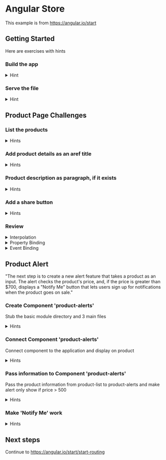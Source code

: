 # Angular Store

This example is from https://angular.io/start


## Getting Started
Here are exercises with hints

### Build the app
<details>
  <summary>Hint</summary>
  
  `npm install`
</details>


### Serve the file
<details>
  <summary>Hint</summary>
  
  `ng serve --open`
</details>


## Product Page Challenges

### List the products
<details>
  <summary>Hints</summary>
  
<details>
  <summary>Hint 1</summary>
  
  use `ngFor`
</details>

<details>
  <summary>Hint 2</summary>
  
  use `*ngFor="let product of products"`
</details>

<details>
  <summary>Hint 3</summary>

  ```
    <div *ngFor="let product of products">
        <h3>{{product.name}}</h3>
    </div>
  ```  
</details>

</details>

### Add product details as an aref title
<details>
  <summary>Hints</summary>

<details>
  <summary>Hint 1</summary>
  
  `<a [title]=...`
</details>

<details>
  <summary>Hint 2</summary>
  
  ```
    <a [title]="product.name + ' details'">
        {{ product.name }}
    </a>
  ```
</details>

</details>

### Product description as paragraph, if it exists
<details>
  <summary>Hints</summary>
  
<details>
  <summary>Hint 1</summary>
  
  `*ngIf`
</details>

<details>
  <summary>Hint 2</summary>
  
  `*ngIf='product.description`
</details>

<details>
  <summary>Hint 3</summary>
  
  ```
    <p *ngIf="product.description">
        Description: {{ product.description }}
    </p>

  ```
</details>

</details>


### Add a share button
<details>
  <summary>Hints</summary>
  
<details>
  <summary>Hint 1</summary>

  `(click)=`
</details>

<details>
  <summary>Hint 2</summary>
  
  ```
    <button (click)="share()">
        Share
    </button>
  ```
</details>

</details>


### Review
<details>
  <summary>Interpolation</summary>
  
  ```{{ }}```
</details>

<details>
  <summary>Property Binding</summary>
  
  ```[ ]```
</details>

<details>
  <summary>Event Binding</summary>
  
  ```( )```
</details>


## Product Alert
"The next step is to create a new alert feature that takes a product as an input. The alert checks the product's price, and, if the price is greater than $700, displays a "Notify Me" button that lets users sign up for notifications when the product goes on sale."


### Create Component 'product-alerts'
Stub the basic module directory and 3 main files

<details>
  <summary>Hints</summary>
  
<details>
  <summary>Hint 1</summary>

  `src/app/product-alerts/product-alerts.component.[css/html/ts]`
</details>

<details>
  <summary>Hint 2</summary>
  
  In the product-alerts.component.ts file remember to fill in
  
  - import
  - @Component (selector, templateUrl, styleUrls)
  - export class with implements
  - constructor and ngOnInit

</details>

<details>
  <summary>Hint 3</summary>
  
  ```
    import { Component, OnInit } from '@angular/core';

    @Component({
      selector: 'app-product-alerts',
      templateUrl: './product-alerts.component.html',
      styleUrls: ['./product-alerts.component.css']
    })

    export class ProductAlertsComponent implements OnInit {

        constructor() {}

        ngOnInit() {}

    }

  ```
</details>

</details>



### Connect Component 'product-alerts'
Connect component to the application and display on product

<details>
  <summary>Hints</summary>
  
<details>
  <summary>Hint 1</summary>

  Add component to app.module.ts
</details>

<details>
  <summary>Hint 2</summary>
  
  Add `<app-product-alerts></app-product-alerts>` to product-list.component.html
</details>

</details>


### Pass information to Component 'product-alerts'
Pass the product information from product-list to product-alerts and make alert only show if price > 500

<details>
  <summary>Hints</summary>
  
<details>
  <summary>Hint 1</summary>

  add `import { Input } from '@angular/core';` to product-alerts
</details>

<details>
  <summary>Hint 2</summary>
  
  Add `@Input() product;` to ProductAlertsComponent class
</details>

<details>
  <summary>Hint 3</summary>
  
  Update product-list `<app-product-alerts [product]="product"> </app-product-alerts>`
</details>

<details>
  <summary>Hint 4</summary>
  
  Update product-list html
  ```
    <p *ngIf="product.price > 500">
      <button>Notify Me</button>
    </p>
  ```
</details>

</details>


### Make 'Notify Me' work

<details>
  <summary>Hints</summary>
  
<details>
  <summary>Hint 1 - product-alerts.component.ts</summary>

  import output
  ```
    import { Component } from '@angular/core';
    import { Input } from '@angular/core';
    import { Output, EventEmitter } from '@angular/core';
  ```
</details>

<details>
  <summary>Hint 2 - product-alerts.component.ts</summary>
  
  add output
  ```
    export class ProductAlertsComponent {
      @Input() product;
      @Output() notify = new EventEmitter();
    }
  ```
</details>

<details>
  <summary>Hint 3 - product-alerts.component.html</summary>
  
  emit in html
  ```
    <p *ngIf="product.price > 500">
      <button (click)="notify.emit()">Notify Me</button>
    </p>
  ```
</details>

<details>
  <summary>Hint 4 - product-list.component.ts</summary>
  
  Add on notify to ProductListComponent
  ```
    onNotify() {
      window.alert('You will be notified when the product goes on sale');
    }
  ```
</details>
<details>
  <summary>Hint 5 - product-list.component.html</summary>
  
  Add binding to product-list.component.html
  ```
    <app-product-alerts
      [product]="product" 
      (notify)="onNotify()">
    </app-product-alerts>
  ```
</details>

</details>


## Next steps

Continue to https://angular.io/start/start-routing 

